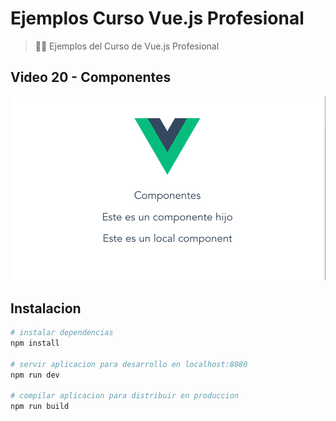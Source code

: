 # Ejemplos Curso Vue.js Profesional

> 👩‍🏫 Ejemplos del Curso de Vue.js Profesional

## Video 20 - Componentes

![component](./src/assets/component.png)

## Instalacion

``` bash
# instalar dependencias
npm install

# servir aplicacion para desarrollo en localhost:8080
npm run dev

# compilar aplicacion para distribuir en produccion
npm run build
```
